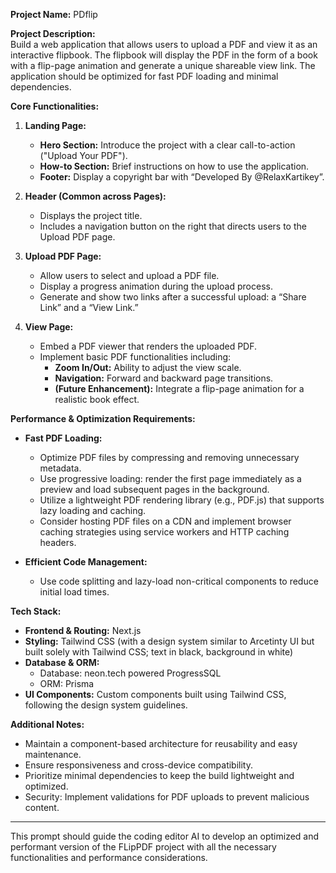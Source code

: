 **Project Name:** PDflip

**Project Description:**  
Build a web application that allows users to upload a PDF and view it as an interactive flipbook. The flipbook will display the PDF in the form of a book with a flip-page animation and generate a unique shareable view link. The application should be optimized for fast PDF loading and minimal dependencies.

**Core Functionalities:**

1. **Landing Page:**  
   - **Hero Section:** Introduce the project with a clear call-to-action ("Upload Your PDF").  
   - **How-to Section:** Brief instructions on how to use the application.  
   - **Footer:** Display a copyright bar with “Developed By @RelaxKartikey”.

2. **Header (Common across Pages):**  
   - Displays the project title.  
   - Includes a navigation button on the right that directs users to the Upload PDF page.

3. **Upload PDF Page:**  
   - Allow users to select and upload a PDF file.  
   - Display a progress animation during the upload process.  
   - Generate and show two links after a successful upload: a “Share Link” and a “View Link.”

4. **View Page:**  
   - Embed a PDF viewer that renders the uploaded PDF.  
   - Implement basic PDF functionalities including:  
     - **Zoom In/Out:** Ability to adjust the view scale.  
     - **Navigation:** Forward and backward page transitions.  
     - **(Future Enhancement):** Integrate a flip-page animation for a realistic book effect.

**Performance & Optimization Requirements:**

- **Fast PDF Loading:**  
  - Optimize PDF files by compressing and removing unnecessary metadata.  
  - Use progressive loading: render the first page immediately as a preview and load subsequent pages in the background.  
  - Utilize a lightweight PDF rendering library (e.g., PDF.js) that supports lazy loading and caching.  
  - Consider hosting PDF files on a CDN and implement browser caching strategies using service workers and HTTP caching headers.

- **Efficient Code Management:**  
  - Use code splitting and lazy-load non-critical components to reduce initial load times.

**Tech Stack:**

- **Frontend & Routing:** Next.js  
- **Styling:** Tailwind CSS (with a design system similar to Arcetinty UI but built solely with Tailwind CSS; text in black, background in white)  
- **Database & ORM:**  
  - Database: neon.tech powered ProgressSQL  
  - ORM: Prisma  
- **UI Components:** Custom components built using Tailwind CSS, following the design system guidelines.

**Additional Notes:**

- Maintain a component-based architecture for reusability and easy maintenance.
- Ensure responsiveness and cross-device compatibility.
- Prioritize minimal dependencies to keep the build lightweight and optimized.
- Security: Implement validations for PDF uploads to prevent malicious content.

---

This prompt should guide the coding editor AI to develop an optimized and performant version of the FLipPDF project with all the necessary functionalities and performance considerations.